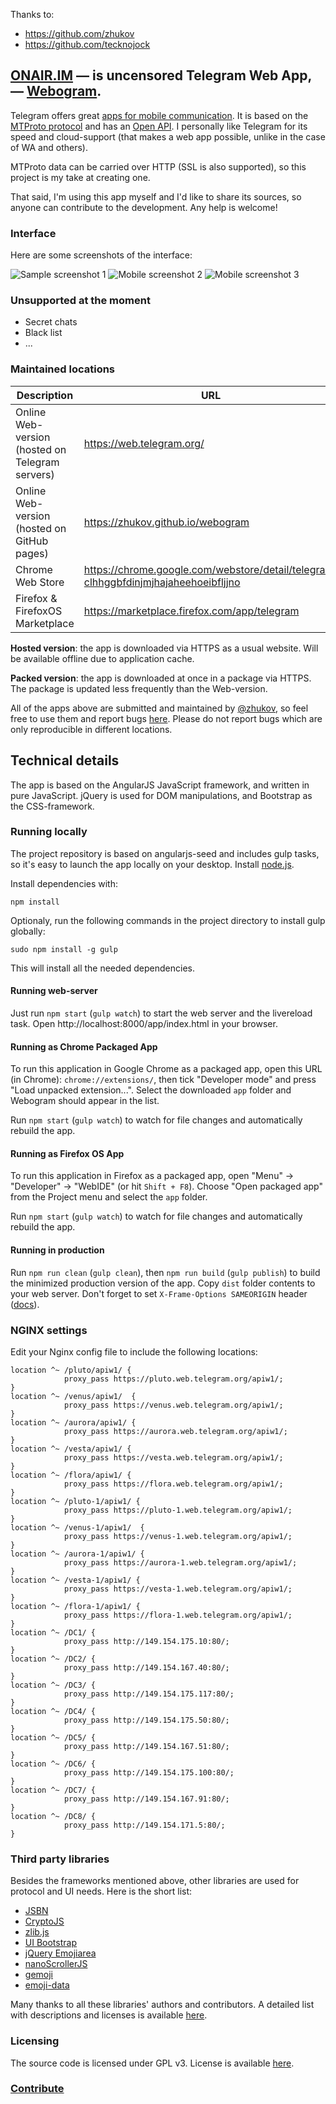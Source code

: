 Thanks to:
* https://github.com/zhukov
* https://github.com/tecknojock

## [ONAIR.IM](https://onair.im) — is uncensored Telegram Web App, — [Webogram](https://github.com/zhukov/webogram). 

Telegram offers great [apps for mobile communication](https://www.telegram.org). It is based on the [MTProto protocol](https://core.telegram.org/mtproto) and has an [Open API](https://core.telegram.org/api). I personally like Telegram for its speed and cloud-support (that makes a web app possible, unlike in the case of WA and others).

MTProto data can be carried over HTTP (SSL is also supported), so this project is my take at creating one.

That said, I'm using this app myself and I'd like to share its sources, so anyone can contribute to the development. Any help is welcome!


### Interface


Here are some screenshots of the interface:


![Sample screenshot 1](/app/img/screenshot1.png)
![Mobile screenshot 2](/app/img/screenshot2.png)
![Mobile screenshot 3](/app/img/screenshot3.png)


### Unsupported at the moment

* Secret chats
* Black list
* ...


### Maintained locations


| Description        | URL           | Type  |
| ------------- |-------------| -----:|
| Online Web-version (hosted on Telegram servers)      | https://web.telegram.org/ | hosted
| Online Web-version (hosted on GitHub pages)      | https://zhukov.github.io/webogram | hosted
| Chrome Web Store      | [https://chrome.google.com/webstore/detail/telegram/ clhhggbfdinjmjhajaheehoeibfljjno](https://chrome.google.com/webstore/detail/telegram/clhhggbfdinjmjhajaheehoeibfljjno) |   packed
| Firefox & FirefoxOS Marketplace | https://marketplace.firefox.com/app/telegram |    packed



**Hosted version**: the app is downloaded via HTTPS as a usual website. Will be available offline due to application cache.

**Packed version**: the app is downloaded at once in a package via HTTPS. The package is updated less frequently than the Web-version.

All of the apps above are submitted and maintained by [@zhukov](https://github.com/zhukov), so feel free to use them and report bugs [here](https://github.com/zhukov/webogram/issues). Please do not report bugs which are only reproducible in different locations.


## Technical details

The app is based on the AngularJS JavaScript framework, and written in pure JavaScript. jQuery is used for DOM manipulations, and Bootstrap as the CSS-framework.


### Running locally


The project repository is based on angularjs-seed and includes gulp tasks, so it's easy to launch the app locally on your desktop.
Install [node.js](http://nodejs.org/).

Install dependencies with:

```lang=bash
npm install
```

Optionaly, run the following commands in the project directory to install gulp globally:

```lang=bash
sudo npm install -g gulp
```

This will install all the needed dependencies.


#### Running web-server


Just run `npm start` (`gulp watch`) to start the web server and the livereload task.
Open http://localhost:8000/app/index.html in your browser.



#### Running as Chrome Packaged App

To run this application in Google Chrome as a packaged app, open this URL (in Chrome): `chrome://extensions/`, then tick "Developer mode" and press "Load unpacked extension...". Select the downloaded `app` folder and Webogram should appear in the list.

Run `npm start` (`gulp watch`) to watch for file changes and automatically rebuild the app.


#### Running as Firefox OS App

To run this application in Firefox as a packaged app, open "Menu" -> "Developer" -> "WebIDE" (or hit `Shift + F8`). Choose "Open packaged app" from the Project menu and select the `app` folder.

Run `npm start` (`gulp watch`) to watch for file changes and automatically rebuild the app.

#### Running in production

Run `npm run clean` (`gulp clean`), then `npm run build` (`gulp publish`) to build the minimized production version of the app. Copy `dist` folder contents to your web server. Don't forget to set `X-Frame-Options SAMEORIGIN` header ([docs](https://developer.mozilla.org/en-US/docs/Web/HTTP/X-Frame-Options)).

### NGINX settings
Edit your Nginx config file to include the following locations:

```
location ^~ /pluto/apiw1/ {
            proxy_pass https://pluto.web.telegram.org/apiw1/;
}
location ^~ /venus/apiw1/  {
            proxy_pass https://venus.web.telegram.org/apiw1/;
}
location ^~ /aurora/apiw1/ {
            proxy_pass https://aurora.web.telegram.org/apiw1/;
}
location ^~ /vesta/apiw1/ {
            proxy_pass https://vesta.web.telegram.org/apiw1/;
}
location ^~ /flora/apiw1/ {
            proxy_pass https://flora.web.telegram.org/apiw1/;
}
location ^~ /pluto-1/apiw1/ {
            proxy_pass https://pluto-1.web.telegram.org/apiw1/;
}
location ^~ /venus-1/apiw1/  {
            proxy_pass https://venus-1.web.telegram.org/apiw1/;
}
location ^~ /aurora-1/apiw1/ {
            proxy_pass https://aurora-1.web.telegram.org/apiw1/;
}
location ^~ /vesta-1/apiw1/ {
            proxy_pass https://vesta-1.web.telegram.org/apiw1/;
}
location ^~ /flora-1/apiw1/ {
            proxy_pass https://flora-1.web.telegram.org/apiw1/;
}
location ^~ /DC1/ {
            proxy_pass http://149.154.175.10:80/;
}
location ^~ /DC2/ {
            proxy_pass http://149.154.167.40:80/;
}
location ^~ /DC3/ {
            proxy_pass http://149.154.175.117:80/;
}
location ^~ /DC4/ {
            proxy_pass http://149.154.175.50:80/;
}
location ^~ /DC5/ {
            proxy_pass http://149.154.167.51:80/;
}
location ^~ /DC6/ {
            proxy_pass http://149.154.175.100:80/;
}
location ^~ /DC7/ {
            proxy_pass http://149.154.167.91:80/;
}
location ^~ /DC8/ {
            proxy_pass http://149.154.171.5:80/;
}
```


### Third party libraries

Besides the frameworks mentioned above, other libraries are used for protocol and UI needs. Here is the short list:

* [JSBN](http://www-cs-students.stanford.edu/~tjw/jsbn/)
* [CryptoJS](https://code.google.com/p/crypto-js/)
* [zlib.js](https://github.com/imaya/zlib.js)
* [UI Bootstrap](http://angular-ui.github.io/bootstrap/)
* [jQuery Emojiarea](https://github.com/diy/jquery-emojiarea)
* [nanoScrollerJS](https://github.com/jamesflorentino/nanoScrollerJS)
* [gemoji](https://github.com/github/gemoji)
* [emoji-data](https://github.com/iamcal/emoji-data)

Many thanks to all these libraries' authors and contributors. A detailed list with descriptions and licenses is available [here](/app/vendor).


### Licensing

The source code is licensed under GPL v3. License is available [here](/LICENSE).


### [Contribute](CONTRIBUTING.md)
